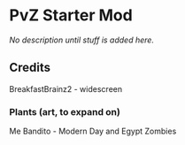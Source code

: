 # PvZ Starter Mod
_No description until stuff is added here._

## Credits
BreakfastBrainz2 - widescreen

### Plants (art, to expand on)
Me
Bandito - Modern Day and Egypt Zombies
